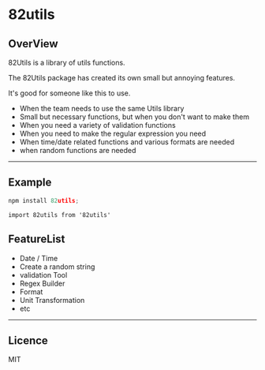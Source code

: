 # 82utils

## OverView
82Utils is a library of utils functions.

The 82Utils package has created its own small but annoying features.

It's good for someone like this to use.
- When the team needs to use the same Utils library
- Small but necessary functions, but when you don't want to make them
- When you need a variety of validation functions
- When you need to make the regular expression you need
- When time/date related functions and various formats are needed
- when random functions are needed
---

## Example
```js
npm install 82utils;
```
```
import 82utils from '82utils'
```
## FeatureList
- Date / Time
- Create a random string
- validation Tool
- Regex Builder
- Format
- Unit Transformation
- etc
---
## Licence
MIT
